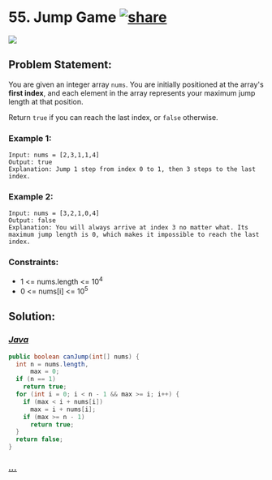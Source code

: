 # 55. Jump Game [![share]](https://leetcode.com/problems/jump-game)

![][medium]

## Problem Statement:

You are given an integer array `nums`. You are initially positioned at the array's **first index**, and each element in the array represents your maximum jump length at that position.

Return `true` if you can reach the last index, or `false` otherwise.

### Example 1:

```
Input: nums = [2,3,1,1,4]
Output: true
Explanation: Jump 1 step from index 0 to 1, then 3 steps to the last index.
```

### Example 2:

```
Input: nums = [3,2,1,0,4]
Output: false
Explanation: You will always arrive at index 3 no matter what. Its maximum jump length is 0, which makes it impossible to reach the last index.
```

### Constraints:

- 1 <= nums.length <= 10<sup>4</sup>
- 0 <= nums[i] <= 10<sup>5</sup>

## Solution:

### [_Java_](./JumpGame.java)

```java
public boolean canJump(int[] nums) {
  int n = nums.length,
      max = 0;
  if (n == 1)
    return true;
  for (int i = 0; i < n - 1 && max >= i; i++) {
    if (max < i + nums[i])
      max = i + nums[i];
    if (max >= n - 1)
      return true;
  }
  return false;
}
```

### [_..._]()

```

```

<!----------------------------------{ link }--------------------------------->

[share]: https://img.icons8.com/external-anggara-blue-anggara-putra/20/000000/external-share-user-interface-basic-anggara-blue-anggara-putra-2.png
[easy]: https://img.shields.io/badge/Difficulty-Easy-bright.svg
[medium]: https://img.shields.io/badge/Difficulty-Medium-yellow.svg
[hard]: https://img.shields.io/badge/Difficulty-Hard-red.svg
